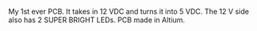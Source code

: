 My 1st ever PCB.  It takes in 12 VDC and turns it into 5 VDC.  The 12 V side also has 2 SUPER BRIGHT LEDs.  PCB made in Altium.

